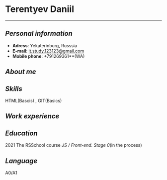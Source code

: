 # Terentyev Daniil
---
## *Personal information*
- **Adress**: Yekaterinburg, Russsia
- **E-mail**: it.study.123123@gmail.com
- **Mobile phone**: +791269361**(WA)
## *About me*

## *Skills*
HTML(Bascis) , GIT(Basics)
## *Work experience*

## *Education*
2021 The RSSchool course *JS / Front-end. Stage 0*(in the process)
## *Language*
A0/A1